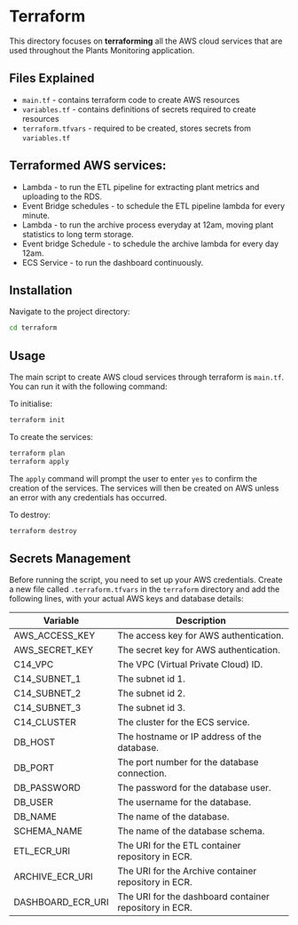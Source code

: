 # Terraform 

This directory focuses on **terraforming** all the AWS cloud services that are used throughout the Plants Monitoring application.

## Files Explained
* `main.tf` - contains terraform code to create AWS resources
* `variables.tf` - contains definitions of secrets required to create resources
* `terraform.tfvars` - required to be created, stores secrets from `variables.tf`


## Terraformed AWS services:
* Lambda - to run the ETL pipeline for extracting plant metrics and uploading to the RDS. 
* Event Bridge schedules - to schedule the ETL pipeline lambda for every minute.
* Lambda - to run the archive process everyday at 12am, moving plant statistics to long term storage.
* Event bridge Schedule - to schedule the archive lambda for every day 12am. 
* ECS Service - to run the dashboard continuously.

## Installation

Navigate to the project directory:
```bash
cd terraform
```

## Usage
The main script to create AWS cloud services through terraform is `main.tf`. You can run it with the following command:

To initialise: 
```bash
terraform init 
```

To create the services:
```bash
terraform plan
terraform apply 
```
The ```apply``` command will prompt the user to enter ```yes``` to confirm the creation of the services. The services will then be created on AWS unless an error with any credentials has occurred. 

To destroy:
```bash
terraform destroy
```

## Secrets Management

Before running the script, you need to set up your AWS credentials. Create a new file called `.terraform.tfvars` in the `terraform` directory and add the following lines, with your actual AWS keys and database details:

| Variable          | Description                                            |
|-------------------|--------------------------------------------------------|
| AWS_ACCESS_KEY    | The access key for AWS authentication.                 |
| AWS_SECRET_KEY    | The secret key for AWS authentication.                 |
| C14_VPC           | The VPC (Virtual Private Cloud) ID.                    |
| C14_SUBNET_1      | The subnet id 1.                                       |
| C14_SUBNET_2      | The subnet id 2.                                       |
| C14_SUBNET_3      | The subnet id 3.                                       |
| C14_CLUSTER       | The cluster for the ECS service.                       |
| DB_HOST           | The hostname or IP address of the database.            |
| DB_PORT           | The port number for the database connection.           |
| DB_PASSWORD       | The password for the database user.                    |
| DB_USER           | The username for the database.                         |
| DB_NAME           | The name of the database.                              |
| SCHEMA_NAME       | The name of the database schema.                       |
| ETL_ECR_URI       | The URI for the ETL container repository in ECR.       |
| ARCHIVE_ECR_URI  | The URI for the Archive container repository in ECR.    |
| DASHBOARD_ECR_URI | The URI for the dashboard container repository in ECR. |

